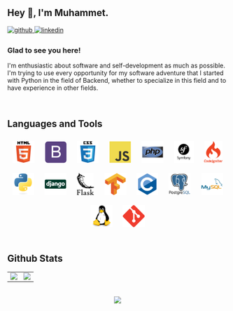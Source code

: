 ## Hey 👋, I'm Muhammet.  
  

<a href="https://github.com/ozvelimf" target="_blank">
<img src=https://img.shields.io/badge/github-%2324292e.svg?&style=for-the-badge&logo=github&logoColor=white alt=github style="margin-bottom: 5px;" />
</a>
<a href="https://linkedin.com/in/muhammet-furkan-özveli-664809231/" target="_blank">
<img src=https://img.shields.io/badge/linkedin-%231E77B5.svg?&style=for-the-badge&logo=linkedin&logoColor=white alt=linkedin style="margin-bottom: 5px;" />
</a>  
  



### Glad to see you here!  
I'm enthusiastic about software and self-development as much as possible. I'm trying to use every opportunity for my software adventure that I started with Python in the field of Backend, whether to specialize in this field and to have experience in other fields.  
  

<br/>  


## Languages and Tools  
<div align="center">  
<a href="https://en.wikipedia.org/wiki/HTML5" target="_blank"><img style="margin: 10px" src="/images/html5-original-wordmark.svg" alt="HTML5" height="50" /></a> 
<a href="https://getbootstrap.com/docs/3.4/javascript/" target="_blank"><img style="margin: 10px" src="/images/bootstrap-plain.svg" alt="Bootstrap" height="50" /></a>
<a href="https://www.w3schools.com/css/" target="_blank"><img style="margin: 10px" src="/images/css3-original-wordmark.svg" alt="CSS3" height="50" /></a>
<a href="https://www.javascript.com/" target="_blank"><img style="margin: 10px" src="/images/javascript-original.svg" alt="JavaScript" height="50" /></a>  
<a href="https://www.php.net/" target="_blank"><img style="margin: 10px" src="/images/php-original.svg" alt="PHP" height="50" /></a>  
<a href="https://symfony.com/" target="_blank"><img style="margin: 10px" src="/images/symfony_black_03.svg" alt="Symfony" height="50" /></a>  
<a href="https://codeigniter.com/" target="_blank"><img style="margin: 10px" src="/images/codeigniter.svg" alt="CodeIgniter" height="50" /></a>
<a href="https://www.python.org/" target="_blank"><img style="margin: 10px" src="/images/python-original.svg" alt="Python" height="50" /></a>
<a href="https://www.djangoproject.com/" target="_blank"><img style="margin: 10px" src="/images/django-original.svg" alt="Django" height="50" /></a>
<a href="https://flask.palletsprojects.com/" target="_blank"><img style="margin: 10px" src="/images/flask.png" alt="Flask" height="50" /></a>
<a href="https://www.tensorflow.org/" target="_blank"><img style="margin: 10px" src="/images/tensorflow-icon.svg" alt="TensorFlow" height="50" /></a>
<a href="https://www.cprogramming.com/" target="_blank"><img style="margin: 10px" src="/images/c-original.svg" alt="C" height="50" /></a>  
<a href="https://www.postgresql.org/" target="_blank"><img style="margin: 10px" src="/images/postgresql-original-wordmark.svg" alt="PostgreSQL" height="50" /></a>  
<a href="https://www.mysql.com/" target="_blank"><img style="margin: 10px" src="/images/mysql-original-wordmark.svg" alt="MySQL" height="50" /></a>
<a href="https://www.linux.org/" target="_blank"><img style="margin: 10px" src="/images/linux-original.svg" alt="Linux" height="50" /></a>    
<a href="https://git-scm.com/" target="_blank"><img style="margin: 10px" src="/images/git-scm-icon.svg" alt="Git" height="50" /></a>  
</div>  

<br/>  


## Github Stats  
<table><tr><td valign="top" width="50%">

<img src="https://github-readme-stats.vercel.app/api?username=ozvelimf&show_icons=true&count_private=true&theme=github_dark&hide_border=true" align="left" style="width: 100%" />

</td><td valign="top" width="50%">

<img src="https://github-readme-stats.vercel.app/api/top-langs/?username=ozvelimf&hide_border=true&theme=github_dark&layout=compact" align="right" style="width: 100%" />

</td></tr></table>  
<br/>  

<div align="center">
<img src="https://komarev.com/ghpvc/?username=ozvelimf&&style=flat-square" align="center" />
</div>  

<br />
